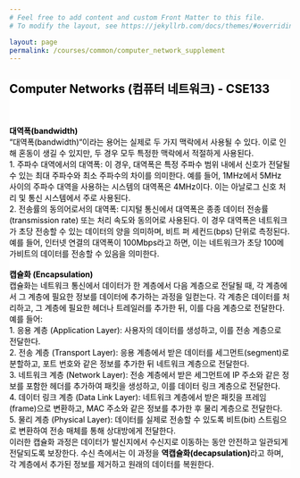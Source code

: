 ```yaml
---
# Feel free to add content and custom Front Matter to this file.
# To modify the layout, see https://jekyllrb.com/docs/themes/#overriding-theme-defaults

layout: page
permalink: /courses/common/computer_network_supplement
---
```


<section style="overflow-wrap: anywhere; word-wrap: anywhere;">
    <div class="cw-content container-fluid">
        <div class="cyw-container" style="width: 100%; margin-left: auto; margin-right: auto">
            <div class="container" style="width: 100%; margin-left: auto; margin-right: auto">
                <!--Start Container Div-->
                <div style="background-color:white;" class="container-fluid">
                    <!--Start Content Grid-->
                    <div class="row content">
                        <div class="content-fluid">
                            <div class="cw-content container-fluid">
                                <div class="cyw-container">
                                    <div class="container">
                                        <!--Start Container Div-->
                                        <div style="background-color:white;color:black" class="container-fluid">
                                            <!--Start Content Grid-->
                                            <div class="row content">
                                                <div class="content-wrapper">
                                                    <h2 class="title-level-2">
                                                        Computer Networks (컴퓨터 네트워크) - CSE133
                                                    </h2>
                                                </div>
                                                <br/><br/>
                                                <div>
                                                     <strong>대역폭(bandwidth)</strong>
                                                    <br/>
                                                    “대역폭(bandwidth)“이라는 용어는 실제로 두 가지 맥락에서 사용될 수 있다. 이로 인해 혼동이 생길 수 있지만, 두 경우 모두 특정한 맥락에서 적절하게 사용된다.
                                                    <br/>
                                                    1.     주파수 대역에서의 대역폭: 이 경우, 대역폭은 특정 주파수 범위 내에서 신호가 전달될 수 있는 최대 주파수와 최소 주파수의 차이를 의미한다. 예를 들어, 1MHz에서 5MHz 사이의 주파수 대역을 사용하는 시스템의 대역폭은 4MHz이다. 이는 아날로그 신호 처리 및 통신 시스템에서 주로 사용된다.
                                                    <br/>
                                                    2.     전송률의 동의어로서의 대역폭: 디지털 통신에서 대역폭은 종종 데이터 전송률(transmission rate) 또는 처리 속도와 동의어로 사용된다. 이 경우 대역폭은 네트워크가 초당 전송할 수 있는 데이터의 양을 의미하며, 비트 퍼 세컨드(bps) 단위로 측정된다. 예를 들어, 인터넷 연결의 대역폭이 100Mbps라고 하면, 이는 네트워크가 초당 100메가비트의 데이터를 전송할 수 있음을 의미한다.
                                                </div>
                                                <br/>
                                                <div>
                                                    <strong>캡슐화 (Encapsulation)</strong>
                                                    <br/>
                                                    캡슐화는 네트워크 통신에서 데이터가 한 계층에서 다음 계층으로 전달될 때, 각 계층에서 그 계층에 필요한 정보를 데이터에 추가하는 과정을 일컫는다. 각 계층은 데이터를 처리하고, 그 계층에 필요한 헤더나 트레일러를 추가한 뒤, 이를 다음 계층으로 전달한다.
                                                    <br/>
                                                    예를 들어:
                                                    <br/>                                                    
                                                        1.	응용 계층 (Application Layer): 사용자의 데이터를 생성하고, 이를 전송 계층으로 전달한다.<br/>
                                                        2.	전송 계층 (Transport Layer): 응용 계층에서 받은 데이터를 세그먼트(segment)로 분할하고, 포트 번호와 같은 정보를 추가한 뒤 네트워크 계층으로 전달한다.<br/>
                                                        3.	네트워크 계층 (Network Layer): 전송 계층에서 받은 세그먼트에 IP 주소와 같은 정보를 포함한 헤더를 추가하여 패킷을 생성하고, 이를 데이터 링크 계층으로 전달한다.<br/>
                                                        4.	데이터 링크 계층 (Data Link Layer): 네트워크 계층에서 받은 패킷을 프레임(frame)으로 변환하고, MAC 주소와 같은 정보를 추가한 후 물리 계층으로 전달한다.<br/>
                                                        5.	물리 계층 (Physical Layer): 데이터를 실제로 전송할 수 있도록 비트(bit) 스트림으로 변환하여 전송 매체를 통해 상대방에게 전달한다.<br/>
                                                    이러한 캡슐화 과정은 데이터가 발신지에서 수신지로 이동하는 동안 안전하고 일관되게 전달되도록 보장한다. 수신 측에서는 이 과정을 <strong>역캡슐화(decapsulation)</strong>라고 하며, 각 계층에서 추가된 정보를 제거하고 원래의 데이터를 복원한다.
                                                    </div>
                                            </div>
                                            <div class="clear"></div>
                                            <!--End Content Grid-->
                                        </div>
                                    </div>
                                </div>
                                <!--End Container Div-->
                            </div>
                        </div>
                    </div>
                    <div class="clear"></div>
                    <!--End Content Grid-->
                </div>
            </div>
        </div>
        <!--End Container Div-->
    </div>
</section>